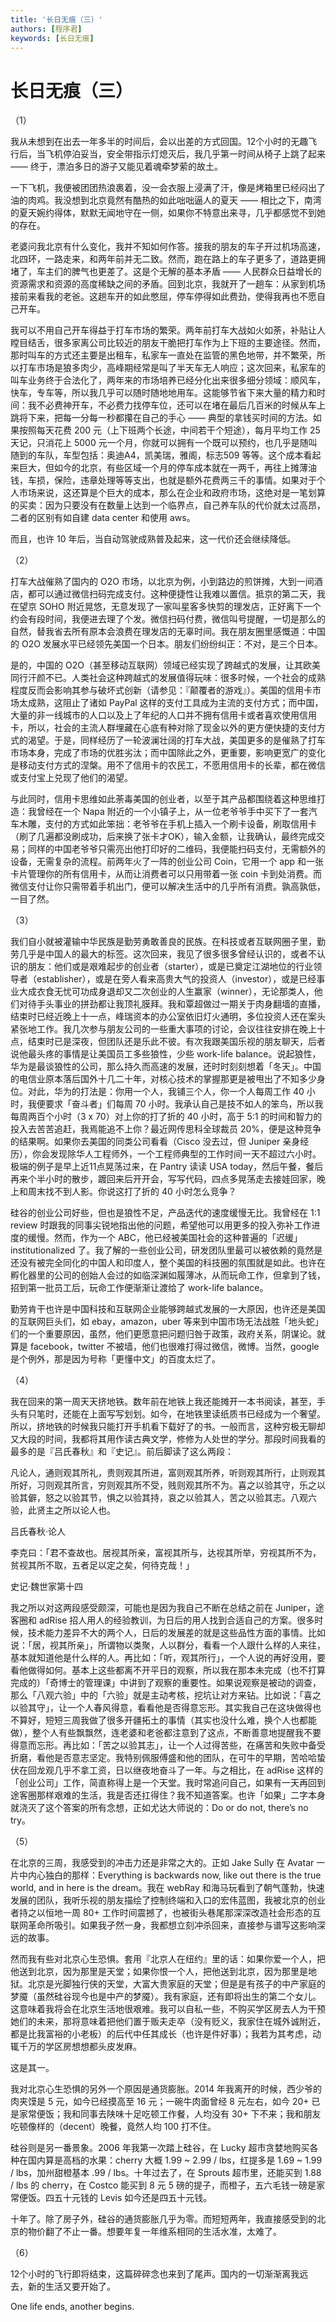 ```yaml
---
title: '长日无痕（三）'
authors: [程序君]
keywords: [长日无痕]
---
```


# 长日无痕（三）

（1）

我从未想到在出去一年多半的时间后，会以出差的方式回国。12个小时的无趣飞行后，当飞机停泊妥当，安全带指示灯熄灭后，我几乎第一时间从椅子上跳了起来 —— 终于，漂泊多日的游子又能见着魂牵梦萦的故土。

一下飞机，我便被团团热浪裹着，没一会衣服上浸满了汗，像是烤箱里已经闷出了油的肉鸡。我没想到北京竟然有酷热的如此咄咄逼人的夏天 —— 相比之下，南湾的夏天婉约得体，默默无闻地守在一侧，如果你不特意出来寻，几乎都感觉不到她的存在。

老婆问我北京有什么变化，我并不知如何作答。接我的朋友的车子开过机场高速，北四环，一路走来，和两年前并无二致。然而，跑在路上的车子更多了，道路更拥堵了，车主们的脾气也更差了。这是个无解的基本矛盾 —— 人民群众日益增长的资源需求和资源的高度稀缺之间的矛盾。回到北京，我就开了一趟车：从家到机场接前来看我的老爸。这趟车开的如此憋屈，停车停得如此费劲，使得我再也不愿自己开车。

我可以不用自己开车得益于打车市场的繁荣。两年前打车大战如火如荼，补贴让人瞠目结舌，很多家离公司比较近的朋友干脆把打车作为上下班的主要途径。然而，那时叫车的方式还主要是出租车，私家车一直处在监管的黑色地带，并不繁荣，所以打车市场是狼多肉少，高峰期经常是叫了半天车无人响应；这次回来，私家车的叫车业务终于合法化了，两年来的市场培养已经分化出来很多细分领域：顺风车，快车，专车等，所以我几乎可以随时随地地用车。这能够节省下来大量的精力和时间：我不必费神开车，不必费力找停车位，还可以在堵在最后几百米的时候从车上跳将下来，把每一分每一秒都攥在自己的手心 —— 典型的拿钱买时间的方法。如果按照每天花费 200 元（上下班两个长途，中间若干个短途），每月平均工作 25 天记，只消花上 5000 元一个月，你就可以拥有一个既可以预约，也几乎是随叫随到的车队，车型包括：奥迪A4，凯美瑞，雅阁，标志509 等等。这个成本看起来巨大，但如今的北京，有些区域一个月的停车成本就在一两千，再往上摊薄油钱，车损，保险，违章处理等等支出，也就是额外花费两三千的事情。如果对于个人市场来说，这还算是个巨大的成本，那么在企业和政府市场，这绝对是一笔划算的买卖：因为只要没有在数量上达到一个临界点，自己养车队的代价就太过高昂，二者的区别有如自建 data center 和使用 aws。

而且，也许 10 年后，当自动驾驶成熟普及起来，这一代价还会继续降低。

（2）

打车大战催熟了国内的 O2O 市场，以北京为例，小到路边的煎饼摊，大到一间酒店，都可以通过微信扫码完成支付。这种便捷性让我难以置信。抵京的第二天，我在望京 SOHO 附近晃悠，无意发现了一家叫星客多快剪的理发店，正好离下一个约会有段时间，我便进去理了个发。微信扫码付费，微信叫号提醒，一切是那么的自然，替我省去所有原本会浪费在理发店的无辜时间。我在朋友圈里感慨道：中国的 O2O 发展水平已经领先美国一个日本。朋友们纷纷纠正：不对，是三个日本。

是的，中国的 O2O（甚至移动互联网）领域已经实现了跨越式的发展，让其欧美同行汗颜不已。人类社会这种跨越式的发展值得玩味：很多时候，一个社会的成熟程度反而会影响其参与破坏式创新（请参见：『颠覆者的游戏』）。美国的信用卡市场太成熟，这阻止了诸如 PayPal 这样的支付工具成为主流的支付方式；而中国，大量的非一线城市的人口以及上了年纪的人口并不拥有信用卡或者喜欢使用信用卡，所以，社会的主流人群埋藏在心底有种对除了现金以外的更方便快捷的支付方式的渴望。于是，同样经历了一轮波澜壮阔的打车大战，美国更多的是催熟了打车市场本身，完成了市场的优胜劣汰；而中国除此之外，更重要，影响更宽广的变化是移动支付方式的涅槃。用不了信用卡的农民工，不愿用信用卡的长辈，都在微信或支付宝上兑现了他们的渴望。

与此同时，信用卡思维如此荼毒美国的创业者，以至于其产品都围绕着这种思维打造：我曾经在一个 Napa 附近的一个小镇子上，从一位老爷爷手中买下了一套汽车木雕，支付的方式如此笨拙：老爷爷在手机上插入一个刷卡设备，刷取信用卡（刷了几遍都没刷成功，后来换了张卡才OK），输入金额，让我确认，最终完成交易；同样的中国老爷爷只需亮出他打印好的二维码，我便能扫码支付，无需额外的设备，无需复杂的流程。前两年火了一阵的创业公司 Coin，它用一个 app 和一张卡片管理你的所有信用卡，从而让消费者可以只用带着一张 coin 卡到处消费。而微信支付让你只需带着手机出门，便可以解决生活中的几乎所有消费。孰高孰低，一目了然。

（3）

我们自小就被灌输中华民族是勤劳勇敢善良的民族。在科技或者互联网圈子里，勤劳几乎是中国人的最大的标签。这次回来，我见了很多很多曾经认识的，或者不认识的朋友：他们或是艰难起步的创业者（starter），或是已奠定江湖地位的行业领导者（establisher），或是在旁人看来高贵大气的投资人（investor），或是已经事业大成衣食无忧可功成身退却又二次创业的人生赢家（winner），无论那类人，他们对待手头事业的拼劲都让我顶礼膜拜。我和覃超做过一期关于肉身翻墙的直播，结束时已经近晚上十一点，峰瑞资本的办公室依旧灯火通明，多位投资人还在案头紧张地工作。我几次参与朋友公司的一些重大事项的讨论，会议往往安排在晚上十点，结束时已是深夜，但团队还是乐此不彼。有次我跟美国乐视的朋友聊天，后者说他最头疼的事情是让美国员工多些狼性，少些 work-life balance。说起狼性，华为是最谈狼性的公司，那么持久而高速的发展，还时时刻刻想着「冬天」。中国的电信业原本落后国外十几二十年，对核心技术的掌握那更是被甩出了不知多少身位。对此，华为的打法是：你用一个人，我铺三个人，你一个人每周工作 40 小时，我便要求「奋斗者」们每周 70 小时。我承认自己是技不如人的笨鸟，所以我每周两百个小时（3 x 70）对上你的打了折的 40 小时，高于 5:1 的时间和智力的投入去苦苦追赶，我焉能追不上你？最近网传思科全球裁员 20%，便是这种竞争的结果啊。如果你去美国的同类公司看看（Cisco 没去过，但 Juniper 亲身经历），你会发现除华人工程师外，一个工程师典型的工作时间一天不超过六小时。极端的例子是早上近11点晃荡过来，在 Pantry 读读 USA today，然后午餐，餐后再来个半小时的散步，踱回来后开开会，写写代码，四点多晃荡走去接娃回家，晚上和周末找不到人影。你说这打了折的 40 小时怎么竞争？

硅谷的创业公司好些，但也是狼性不足，产品迭代的速度缓慢无比。我曾经在 1:1 review 时跟我的同事尖锐地指出他的问题，希望他可以用更多的投入弥补工作进度的缓慢。然而，作为一个 ABC，他已经被美国社会的这种普遍的「迟缓」institutionalized 了。我了解的一些创业公司，研发团队里最可以被依赖的竟然是还没有被完全同化的中国人和印度人，整个美国的科技圈的氛围就是如此。也许在孵化器里的公司的创始人会过的如临深渊如履薄冰，从而玩命工作，但拿到了钱，招到第一批员工后，玩命工作便渐渐让渡给了 work-life balance。

勤劳肯干也许是中国科技和互联网企业能够跨越式发展的一大原因，也许还是美国的互联网巨头们，如 ebay，amazon，uber 等来到中国市场无法战胜「地头蛇」们的一个重要原因，虽然，他们更愿意把问题归咎于政策，政府关系，阴谋论。就算是 facebook，twitter 不被墙，他们也很难打得过微信，微博。当然，google 是个例外，那是因为号称「更懂中文」的百度太烂了。







（4）

我在回来的第一周天天挤地铁。数年前在地铁上我还能摊开一本书阅读，甚至，手头有只笔时，还能在上面写写划划。如今，在地铁里读纸质书已经成为一个奢望。所以，挤地铁的时候我只能打开手机看下载好了的书。一般而言，这种穷极无聊却又大段的时间，我都将其用作读古典文学，修修为人处世的学分。那段时间我看的最多的是『吕氏春秋』和『史记』。前后脚读了这么两段：

凡论人，通则观其所礼，贵则观其所进，富则观其所养，听则观其所行，止则观其所好，习则观其所言，穷则观其所不受，贱则观其所不为。喜之以验其守，乐之以验其僻，怒之以验其节，惧之以验其持，哀之以验其人，苦之以验其志。八观六验，此贤主之所以论人也。

吕氏春秋·论人

李克曰：「君不查故也。居视其所亲，富视其所与，达视其所举，穷视其所不为，贫视其所不取，五者足以定之矣，何待克哉！」

史记·魏世家第十四

我之所以对这两段感受颇深，可能也是因为我自己不断在总结之前在 Juniper，途客圈和 adRise 招人用人的经验教训，为日后的用人找到合适自己的方案。很多时候，技术能力差异不大的两个人，日后的发展差的就是这些品性方面的事情。比如说：「居，视其所亲」，所谓物以类聚，人以群分，看看一个人跟什么样的人来往，基本就知道他是什么样的人。再比如：「听，观其所行」，一个人说的再好没用，要看他做得如何。基本上这些都离不开平日的观察，所以我在那本未完成（也不打算完成的）「奇博士的管理课」中讲到了观察的重要性。如果说观察是被动的调查，那么「八观六验」中的「六验」就是主动考核，挖坑让对方来钻。比如说：「喜之以验其守」，让一个人春风得意，看看他是否得意忘形。其实我自己在这块做得也不算好，短短三周我做了很多开疆拓土的事情（其实也没什么难，换个人也都能做），整个人有些飘飘然，连老婆和老爸都注意到了这点，不断善意地提醒我不要得意而忘形。再比如：「苦之以验其志」，让一个人过得苦些，在痛苦和失败中备受折磨，看他是否意志坚定。我特别佩服傅盛和他的团队，在可牛的早期，苦哈哈蛰伏在回龙观几乎不拿工资，日以继夜地奋斗了一年。与之相比，在 adRise 这样的「创业公司」工作，简直称得上是一个天堂。我时常追问自己，如果有一天再回到途客圈那样艰难的生活，我是否还扛得住？我不知道答案。也许「如果」二字本身就浇灭了这个答案的所有念想，正如尤达大师说的：Do or do not, there’s no try。

（5）

在北京的三周，我感受到的冲击力还是非常之大的。正如 Jake Sully 在 Avatar 一片中内心独白的那样：Everything is backwards now, like out there is the true world, and in here is the dream。我在 webRay 和海马玩看到了朝气蓬勃，快速发展的团队，我听乐视的朋友描绘了控制终端和入口的宏伟蓝图，我被北京的创业者持之以恒地一周 80+ 工作时间震撼了，也被街头巷尾那深深改造社会形态的互联网革命所吸引。如果我孑然一身，我都想立刻冲杀回来，直接参与谱写这影响深远的故事。

然而我有些对北京心生恐惧。套用『北京人在纽约』里的话：如果你爱一个人，把他送到北京，因为那里是天堂；如果你恨一个人，把他送到北京，因为那里是地狱。北京是光脚独行侠的天堂，大富大贵家庭的天堂；但是是有孩子的中产家庭的梦魇（虽然硅谷现今也是中产的梦魇）。我有家庭，还有即将出生的第二个女儿。这意味着我将会在北京生活地很艰难。我可以自私一些，不购买学区房去人为干预她们的未来，那将意味着把他们置于贩夫走卒（没有贬义，我家住在城外诚附近，都是比我富裕的小老板）的后代中任其成长（也许是件好事）；我若为其考虑，动辄千万的学区房想想都头皮发麻。

这是其一。

我对北京心生恐惧的另外一个原因是通货膨胀。2014 年我离开的时候，西少爷的肉夹馍是 5 元，如今已经摸高至 16 元；一碗牛肉面曾经 8 元左右，如今 20+ 已是家常便饭；我和同事去陕味十足吃顿工作餐，人均没有 30+ 下不来；我和朋友吃顿像样的（decent）晚餐，竟然人均 100 打不住。

硅谷则是另一番景象。2006 年我第一次踏上硅谷，在 Lucky 超市贪婪地购买各种在国内算是高档的水果：cherry 大概 1.99 ~ 2.99 / lbs，红提多是 1.69 ~ 1.99 / lbs，加州甜橙基本 .99 / lbs。十年过去了，在 Sprouts 超市里，还能买到 1.88 / lbs 的 cherry，在 Costco 能买到 8 元 5 磅的提子，而橙子，五六毛钱一磅是家常便饭。四五十元钱的 Levis 如今还是四五十元钱。

十年了。除了房子外，硅谷的通货膨胀几乎为零。而短短两年，我直接感受到的北京的物价翻了不止一番。想要年复一年维系相同的生活水准，太难了。

（6）

12个小时的飞行即将结束，这篇碎碎念也来到了尾声。国内的一切渐渐离我远去，新的生活又要开始了。

One life ends, another begins.
